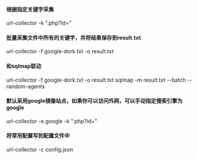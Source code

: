 #### 根据指定关键字采集
url-collector -k ".php?id=" 

#### 批量采集文件中所有的关键字，并将结果保存到result.txt
url-collector -f google-dork.txt -o result.txt

#### 和sqlmap联动
url-collector -f google-dork.txt -o result.txt
sqlmap -m result.txt --batch --random-agents

#### 默认采用google镜像站点，如果你可以访问外网，可以手动指定搜索引擎为google
url-collector -e google -k ".php?id="

#### 将常用配置写到配置文件中
url-collector -c config.json

